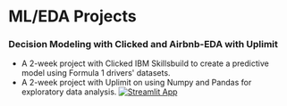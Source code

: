 # ML/EDA Projects
### Decision Modeling with Clicked and Airbnb-EDA with Uplimit

- A 2-week project with Clicked IBM Skillsbuild to create a predictive model using Formula 1 drivers' datasets. 
- A 2-week project with Uplimit on using Numpy and Pandas for exploratory data analysis.
  [![Streamlit App](https://static.streamlit.io/badges/streamlit_badge_black_white.svg)](https://yummyamy-ml-and-exploratory-data-analysis-bootcamp.streamlit.app)
